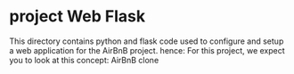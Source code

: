 # project Web Flask

This directory contains python and flask code used to configure and setup a web
application for the AirBnB project.
hence: For this project, we expect you to look at this concept:
AirBnB clone
